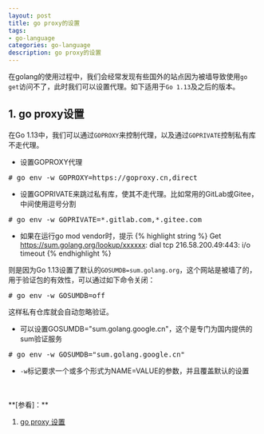 ```yaml
---
layout: post
title: go proxy的设置
tags:
- go-language
categories: go-language
description: go proxy的设置
---
```



在golang的使用过程中，我们会经常发现有些国外的站点因为被墙导致使用```go get```访问不了，此时我们可以设置代理。如下适用于```Go 1.13```及之后的版本。

<!-- more -->


## 1. go proxy设置

在Go 1.13中，我们可以通过```GOPROXY```来控制代理，以及通过```GOPRIVATE```控制私有库不走代理。

* 设置GOPROXY代理
<pre>
# go env -w GOPROXY=https://goproxy.cn,direct
</pre>

* 设置GOPRIVATE来跳过私有库，使其不走代理。比如常用的GitLab或Gitee，中间使用逗号分割
<pre>
# go env -w GOPRIVATE=*.gitlab.com,*.gitee.com
</pre>

* 如果在运行go mod vendor时，提示
{% highlight string %}
Get https://sum.golang.org/lookup/xxxxxx: dial tcp 216.58.200.49:443: i/o timeout
{% endhighlight %}

则是因为Go 1.13设置了默认的```GOSUMDB=sum.golang.org```，这个网站是被墙了的，用于验证包的有效性，可以通过如下命令关闭：
<pre>
# go env -w GOSUMDB=off
</pre>
这样私有仓库就会自动忽略验证。

* 可以设置GOSUMDB="sum.golang.google.cn"，这个是专门为国内提供的sum验证服务
<pre>
# go env -w GOSUMDB="sum.golang.google.cn"
</pre>


* ```-w```标记要求一个或多个形式为NAME=VALUE的参数，并且覆盖默认的设置


<br />
<br />
**[参看]：**

1. [go proxy 设置](https://studygolang.com/articles/23826?fr=sidebar)



<br />
<br />
<br />

